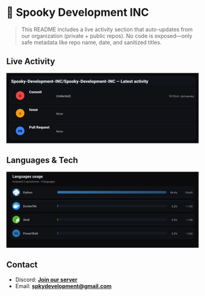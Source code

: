 # 👻 Spooky Development INC

> This README includes a live activity section that auto-updates from our organization (private + public repos). No code is exposed—only safe metadata like repo name, date, and sanitized titles.

## Live Activity
![Repo Snapshot](./assets/repo-snapshot.svg?v=4b1cd94d3e)

## Languages & Tech
![Languages Usage](./assets/languages.svg?v=e3e7886921)

## Contact
- Discord: **[Join our server](https://discord.gg/XYspZgEEJb)**
- Email: **spkydevelopment@gmail.com**
